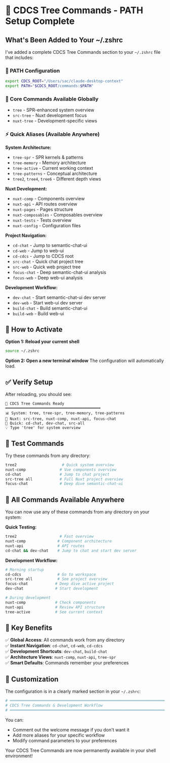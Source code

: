 # 🌳 CDCS Tree Commands - PATH Setup Complete

## What's Been Added to Your ~/.zshrc

I've added a complete CDCS Tree Commands section to your `~/.zshrc` file that includes:

### 📂 PATH Configuration
```bash
export CDCS_ROOT="/Users/sac/claude-desktop-context"
export PATH="$CDCS_ROOT/commands:$PATH"
```

### 🎯 Core Commands Available Globally
- `tree` - SPR-enhanced system overview
- `src-tree` - Nuxt development focus
- `nuxt-tree` - Development-specific views

### ⚡ Quick Aliases (Available Anywhere)

**System Architecture:**
- `tree-spr` - SPR kernels & patterns
- `tree-memory` - Memory architecture
- `tree-active` - Current working context
- `tree-patterns` - Conceptual architecture
- `tree2`, `tree4`, `tree6` - Different depth views

**Nuxt Development:**
- `nuxt-comp` - Components overview
- `nuxt-api` - API routes overview
- `nuxt-pages` - Pages structure
- `nuxt-composables` - Composables overview
- `nuxt-tests` - Tests overview
- `nuxt-config` - Configuration files

**Project Navigation:**
- `cd-chat` - Jump to semantic-chat-ui
- `cd-web` - Jump to web-ui
- `cd-cdcs` - Jump to CDCS root
- `src-chat` - Quick chat project tree
- `src-web` - Quick web project tree
- `focus-chat` - Deep semantic-chat-ui analysis
- `focus-web` - Deep web-ui analysis

**Development Workflow:**
- `dev-chat` - Start semantic-chat-ui dev server
- `dev-web` - Start web-ui dev server
- `build-chat` - Build semantic-chat-ui
- `build-web` - Build web-ui

## 🚀 How to Activate

**Option 1: Reload your current shell**
```bash
source ~/.zshrc
```

**Option 2: Open a new terminal window**
The configuration will automatically load.

## ✅ Verify Setup

After reloading, you should see:
```
🌳 CDCS Tree Commands Ready
━━━━━━━━━━━━━━━━━━━━━━━━━━━━━━━━━━━━━━━━━━
📊 System: tree, tree-spr, tree-memory, tree-patterns
🚀 Nuxt: src-tree, nuxt-comp, nuxt-api, focus-chat
🎯 Quick: cd-chat, dev-chat, src-all
💡 Type 'tree' for system overview
```

## 🧪 Test Commands

Try these commands from any directory:
```bash
tree2                    # Quick system overview
nuxt-comp               # Vue components overview
cd-chat                 # Jump to chat project
src-tree all            # Full Nuxt project overview
focus-chat              # Deep dive semantic-chat-ui
```

## 📍 All Commands Available Anywhere

You can now use any of these commands from any directory on your system:

**Quick Testing:**
```bash
tree2                   # Fast overview
nuxt-comp              # Component architecture  
nuxt-api               # API routes
cd-chat && dev-chat    # Jump to chat and start dev server
```

**Development Workflow:**
```bash
# Morning startup
cd-cdcs                # Go to workspace
src-tree all           # See project overview  
focus-chat            # Deep dive active project
dev-chat              # Start development

# During development
nuxt-comp             # Check components
nuxt-api              # Review API structure
tree-active           # See current context
```

## 🎯 Key Benefits

✅ **Global Access**: All commands work from any directory  
✅ **Instant Navigation**: `cd-chat`, `cd-web`, `cd-cdcs`  
✅ **Development Shortcuts**: `dev-chat`, `build-chat`  
✅ **Architecture Views**: `nuxt-comp`, `nuxt-api`, `tree-spr`  
✅ **Smart Defaults**: Commands remember your preferences  

## 🔧 Customization

The configuration is in a clearly marked section in your `~/.zshrc`:
```bash
# ═══════════════════════════════════════════════════════════════════════════════
# CDCS Tree Commands & Development Workflow  
# ═══════════════════════════════════════════════════════════════════════════════
```

You can:
- Comment out the welcome message if you don't want it
- Add more aliases for your specific workflow
- Modify command parameters to your preferences

Your CDCS Tree Commands are now permanently available in your shell environment!
